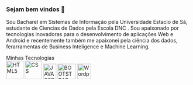 ### Sejam bem vindos 👋

<div> 
  <p>Sou Bacharel em Sistemas de Informação pela Universidade Estacio de Sá, estudante de Ciencias de Dados pela Escola DNC . Sou apaixonado por tecnologias inovadoras para o desenvolvimento de aplicações Web e Android e recentemente também me apaixonei pela ciência dos dados, ferarramentas de Business Inteligence e Machine Learning.
  
  </p>
</div>
 Minhas Tecnologias 
<div>
  <img alig="center" alt="HTML5" height="50" width="47" src="https://cdn.jsdelivr.net/gh/devicons/devicon/icons/html5/html5-original-wordmark.svg"/>
  <img alig="center" alt="CSS" height="50" width="47" src="https://cdn.jsdelivr.net/gh/devicons/devicon/icons/css3/css3-original-wordmark.svg"/>
  <img alig="center" alt="JAVASCRIPT" height="42.5" width="35" src="https://cdn.jsdelivr.net/gh/devicons/devicon/icons/javascript/javascript-original.svg"/>
  <img alig="center" alt="BOOTSTRAP" height="42.5" width="50" src="https://cdn.jsdelivr.net/gh/devicons/devicon/icons/bootstrap/bootstrap-original.svg"/>
  <img alig="center" alt="Wordpress" height="42" width="37" src="https://cdn.jsdelivr.net/gh/devicons/devicon/icons/react/react-original-wordmark.svg"/>
  
   
  
          
</div>
  
